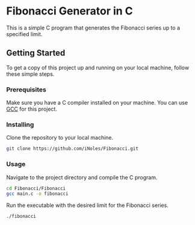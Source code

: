 # Fibonacci Generator in C

This is a simple C program that generates the Fibonacci series up to a specified limit.

## Getting Started

To get a copy of this project up and running on your local machine, follow these simple steps.

### Prerequisites

Make sure you have a C compiler installed on your machine. You can use [GCC](https://gcc.gnu.org/) for this project.

### Installing

Clone the repository to your local machine.

```bash
git clone https://github.com/iNoles/Fibonacci.git
```

### Usage

Navigate to the project directory and compile the C program.

```bash
cd Fibonacci/Fibonacci
gcc main.c -o fibonacci
```

Run the executable with the desired limit for the Fibonacci series.

```bash
./fibonacci
```
